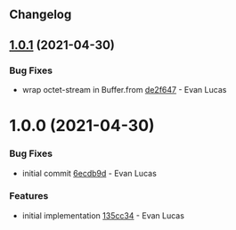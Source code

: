 ## Changelog

## [1.0.1](https://github.com/logdna/compare-coverage-to-main/compare/v1.0.0...v1.0.1) (2021-04-30)


### Bug Fixes

* wrap octet-stream in Buffer.from [de2f647](https://github.com/logdna/compare-coverage-to-main/commit/de2f6474782ee81f451e5cfb5f46fc1c91ed1f5c) - Evan Lucas

# 1.0.0 (2021-04-30)


### Bug Fixes

* initial commit [6ecdb9d](https://github.com/logdna/compare-coverage-to-main/commit/6ecdb9d3be44377c3c304cd39578e6d34213f506) - Evan Lucas


### Features

* initial implementation [135cc34](https://github.com/logdna/compare-coverage-to-main/commit/135cc344a97931258d99223a24434f6a0444ef69) - Evan Lucas
